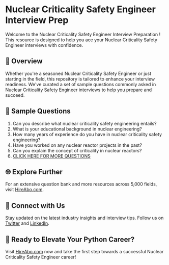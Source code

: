 # Nuclear Criticality Safety Engineer Interview Prep

Welcome to the Nuclear Criticality Safety Engineer Interview Preparation ! This resource is designed to help you ace your Nuclear Criticality Safety Engineer interviews with confidence.

## 🚀 Overview

Whether you're a seasoned Nuclear Criticality Safety Engineer or just starting in the field, this repository is tailored to enhance your interview readiness. We've curated a set of sample questions commonly asked in Nuclear Criticality Safety Engineer interviews to help you prepare and succeed.

## 📝 Sample Questions

1. Can you describe what nuclear criticality safety engineering entails?
2. What is your educational background in nuclear engineering?
3. How many years of experience do you have in nuclear criticality safety engineering?
4. Have you worked on any nuclear reactor projects in the past?
5. Can you explain the concept of criticality in nuclear reactors?
6. [CLICK HERE FOR MORE QUESTIONS](https://hireabo.com/job/20_3_19/Nuclear%20Criticality%20Safety%20Engineer)

## 🌐 Explore Further

For an extensive question bank and more resources across 5,000 fields, visit [HireAbo.com](https://www.hireabo.com).

## 📱 Connect with Us

Stay updated on the latest industry insights and interview tips. Follow us on [Twitter](https://twitter.com/hireabo) and [LinkedIn](https://www.linkedin.com/in/hire-abo-3609972a8/).

## 🚀 Ready to Elevate Your Python Career?

Visit [HireAbo.com](https://www.hireabo.com) now and take the first step towards a successful Nuclear Criticality Safety Engineer career!